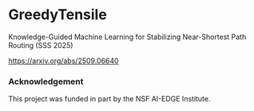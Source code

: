 # GreedyTensile
Knowledge-Guided Machine Learning for Stabilizing Near-Shortest Path Routing (SSS 2025)

https://arxiv.org/abs/2509.06640

### Acknowledgement

This project was funded in part by the NSF AI-EDGE Institute.

